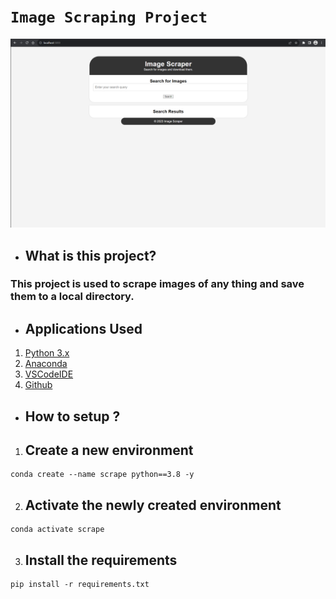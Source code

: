 # **`Image Scraping Project`**

![UI](src/ui.png)


* ## **What is this project?**

 ### This project is used to scrape images of any thing and save them to a local directory.


* ## Applications Used
1. [Python 3.x](https://www.python.org/)
2. [Anaconda](https://www.anaconda.com/)
3. [VSCodeIDE](https://code.visualstudio.com/)
4. [Github](https://github.com)

* ## **How to setup ?**
1. ## Create a new environment
```
conda create --name scrape python==3.8 -y
```
2. ## Activate the newly created environment
```
conda activate scrape
```
3. ## Install the requirements
```
pip install -r requirements.txt

